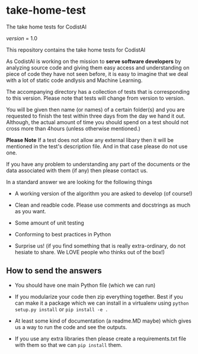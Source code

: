 # take-home-test
The take home tests for CodistAI

_version_ = 1.0

This repository contains the take home tests for CodistAI

As CodistAI is working on the mission to **serve software developers** by analyzing source code and giving them easy access and understanding on piece of code they have not seen before, it is easy to imagine that we deal with a lot of static code andlysis and Machine Learning. 

The accompanying directory has a collection of tests that is corresponding to this version. Please note that tests will change from version to version. 

You will be given then name (or names) of a certain folder(s) and you are requested to finish the test within three days from the day we hand it out. Although, the actual amount of time you should spend on a test should not cross more than 4hours (unless otherwise mentioned.)

**Please Note** If a test does not allow any external libary then it will be mentioned in the test's description file. And in that case please do not use one. 

If you have any problem to understanding any part of the documents or the data associated with them (if any) then please contact us.

In a standard answer we are looking for the following things

* A working version of the algorithm you are asked to develop (of course!)

* Clean and readble code. Please use comments and docstrings as much as you want.

* Some amount of unit testing

* Conforming to best practices in Python

* Surprise us! (if you find something that is really extra-ordinary, do not hesiate to share. We LOVE people who thinks out of the box!)


## How to send the answers

* You should have one main Python file (which we can run)

* If you modularize your code then zip everything together. Best if you can make it a package which we can install in a virtualenv using `python setup.py install` or `pip install -e .` 

* At least some kind of documentation (a readme.MD maybe) which gives us a way to run the code and see the outputs. 

* If you use any extra libraries then please create a requirements.txt file with them so that we can `pip install` them. 
